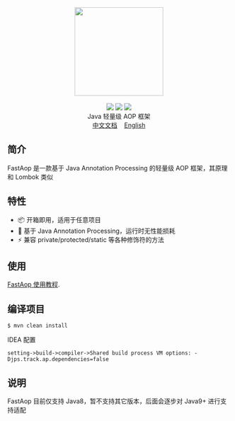 <div align=center>
<img width="200px;" src="http://pan.sudoyc.com:7878/apps/files_sharing/publicpreview/zsW4eHSPx9DKt8P?x=3710&y=1192&a=true&file=logo.png&scalingup=0"/>
</div>
<br/>

<div align=center>
  <img src="https://img.shields.io/badge/licenes-MIT-blue.svg"/>
  <img src="https://img.shields.io/badge/jdk-1.8-green.svg"/>
  <a href="https://mvnrepository.com/artifact/org.fastlight/fastaop" target="_blank">
      <img src="https://img.shields.io/badge/release-1.0.1-brightgreen.svg"/>
  </a>
</div>

<div align=center>
Java 轻量级 AOP 框架
</div>

<div align=center>
  <span><a href="/readme-zh.md">中文文档</a>&nbsp;&nbsp;&nbsp;&nbsp;<a href="/readme.md">English</a></span>
</div>


## 简介

FastAop 是一款基于 Java Annotation Processing 的轻量级 AOP 框架，其原理和 Lombok 类似

## 特性

- 📦 开箱即用，适用于任意项目
- 🚀 基于 Java Annotation Processing，运行时无性能损耗
- ⚡️ 兼容 private/protected/static 等各种修饰符的方法

## 使用

 [FastAop 使用教程](http://fastlight.org/zh-CN).

## 编译项目

```
$ mvn clean install
```

IDEA 配置

```
setting->build->compiler->Shared build process VM options: -Djps.track.ap.dependencies=false
```

## 说明

FastAop 目前仅支持 Java8，暂不支持其它版本，后面会逐步对 Java9+ 进行支持适配
